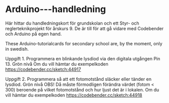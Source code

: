 Arduino---handledning
=====================
Här hittar du handledningskort för grundskolan och ett Styr- och reglerteknikprojekt för årskurs 9. De är till för att gå vidare med Codebender och Arduino på egen hand.

These Arduino-tutorialcards for secondary school are, by the moment, only in swedish.

Uppgift 1. Programmera en blinkande lysdiod via den digitala utgången Pin 13. Grön nivå
Om du vill hämtar du exempelkoden https://codebender.cc/sketch:44917

Uppgift 2. Programmera så att ett fotomotstånd släcker eller tänder en lysdiod. Grön nivå
OBS! Då måste förmodligen förändra värdet (fotom < 300) beroende på vilket fotomotstånd och hur ljust det är i lokalen.
Om du vill hämtar du exempelkoden https://codebender.cc/sketch:44918


